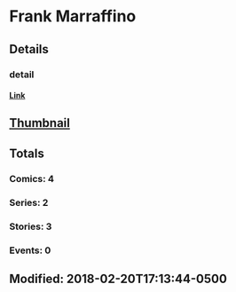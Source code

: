 # Frank  Marraffino 
## Details
### detail
#### [Link](http://marvel.com/comics/creators/13437/frank_marraffino?utm_campaign=apiRef&utm_source=225578a89fc76f3d20fbffda5d17a88d)
## [Thumbnail](http://i.annihil.us/u/prod/marvel/i/mg/b/40/image_not_available.jpg)
## Totals
### Comics: 4
### Series: 2
### Stories: 3
### Events: 0
## Modified: 2018-02-20T17:13:44-0500